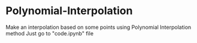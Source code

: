 # Polynomial-Interpolation
Make an interpolation based on some points using Polynomial Interpolation method 
Just go to "code.ipynb" file
